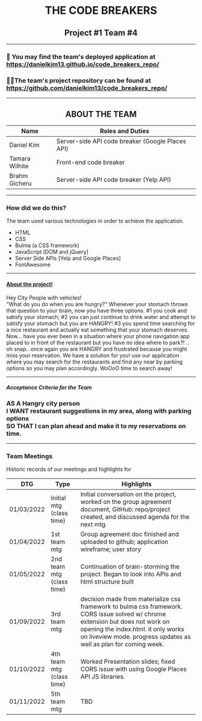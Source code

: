<h1 align="center">THE CODE BREAKERS</h1>
<h2 align="center">Project #1 Team #4</h2>

<hr />

### 🔭 You may find the team's deployed application at https://danielkim13.github.io/code_breakers_repo/

### 👨‍💻The team's project repository can be found at https://github.com/danielkim13/code_breakers_repo/

<hr />

<h2 align="center"><b>ABOUT THE TEAM</b></h4>

| Name           | Roles and Duties                                 |
| -------------- | ------------------------------------------------ |
| Daniel Kim     | Server-side API code breaker (Google Places API) |
| Tamara Wilhite | Front-end code breaker                           |
| Brahm Gicheru  | Server-side API code breaker (Yelp API)          |

<hr />

### How did we do this?

The team used various technologies in order to achieve the application.

- HTML
- CSS
- Bulma (a CSS framework)
- JavaScript [DOM and jQuery]
- Server Side APIs [Yelp and Google Places]
- FontAwesome

<hr />

#### <u>About the project!</u>

Hey City People with vehicles! <br />
"What do you do when you are hungry?" Whenever your stomach throws that question to your brain, now you have three options. #1 you cook and satisfy your stomach; #2 you can just continue to drink water and attempt to satisfy your stomach but you are HANGRY! #3 you spend time searching for a nice restaurant and actually eat something that your stomach deserves. Now... have you ever been in a situation where your phone navigation app placed to in front of the restaurant but you have no idea where to park?! .. oh snap.. once again you are HANGRY and frustrated because you might miss your reservation. We have a solution for you! use our application where you may search for the restaurants and find any near by parking options so you may plan accordingly. WoOoO time to search away!

<hr />

##### Acceptance Criteria for the Team

<h3><b>AS A</b> Hangry city person <br/><b>I WANT</b> restaurant suggestions in my area, along with parking options<br/><b>SO THAT</b> I can plan ahead and make it to my reservations on time.</h3>

<hr />
<h3>Team Meetings</h3>
Historic records of our meetings and highlights for

| DTG        | Type                      | Highlights                                                                                                                                                                                                                                |
| ---------- | ------------------------- | ----------------------------------------------------------------------------------------------------------------------------------------------------------------------------------------------------------------------------------------- |
| 01/03/2022 | Initial mtg (class time)  | Initial conversation on the project, worked on the group agreement document, GitHub: repo/project created, and discussed agenda for the next mtg.                                                                                         |
| 01/04/2022 | 1st team mtg              | Group agreement doc finished and uploaded to github; application wireframe; user story                                                                                                                                                    |
| 01/05/2022 | 2nd team mtg (class time) | Continuation of brain-storming the project. Began to look into APIs and html structure built                                                                                                                                              |
| 01/09/2022 | 3rd team mtg              | decision made from materialize css framework to bulma css framework. CORS issue solved w/ chrome extension but does not work on opening the index.html. it only works on liveview mode. progress updates as well as plan for coming week. |
| 01/10/2022 | 4th team mtg (class time) | Worked Presentation slides; fixed CORS issue with using Google Places API JS libraries.                                                                                                                                                   |
| 01/11/2022 | 5th team mtg              | TBD                                                                                                                                                                                                                                       |
